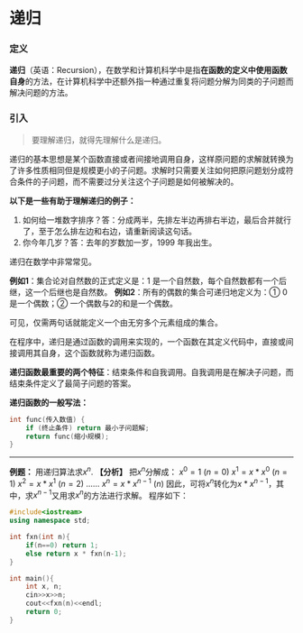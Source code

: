 # 递归

### 定义

**递归**（英语：Recursion），在数学和计算机科学中是指**在函数的定义中使用函数自身**的方法，在计算机科学中还额外指一种通过重复将问题分解为同类的子问题而解决问题的方法。

### 引入

> 要理解递归，就得先理解什么是递归。

递归的基本思想是某个函数直接或者间接地调用自身，这样原问题的求解就转换为了许多性质相同但是规模更小的子问题。求解时只需要关注如何把原问题划分成符合条件的子问题，而不需要过分关注这个子问题是如何被解决的。

**以下是一些有助于理解递归的例子：**

 1. 如何给一堆数字排序？答：分成两半，先排左半边再排右半边，最后合并就行了，至于怎么排左边和右边，请重新阅读这句话。
 2. 你今年几岁？答：去年的岁数加一岁，1999 年我出生。

递归在数学中非常常见。

**例如1**：集合论对自然数的正式定义是：1 是一个自然数，每个自然数都有一个后继，这一个后继也是自然数。
**例如2**：所有的偶数的集合可递归地定义为：① 0是一个偶数；② 一个偶数与2的和是一个偶数。

可见，仅需两句话就能定义一个由无穷多个元素组成的集合。

在程序中，递归是通过函数的调用来实现的，一个函数在其定义代码中，直接或间接调用其自身，这个函数就称为递归函数。

**递归函数最重要的两个特征**：结束条件和自我调用。自我调用是在解决子问题，而结束条件定义了最简子问题的答案。

**递归函数的一般写法：**
```cpp
int func(传入数值) { 
	if (终止条件) return 最小子问题解; 
	return func(缩小规模); 
}
```
---
**例题：** 用递归算法求$x^n$.
**【分析】**  把$x^n$分解成：
$x^0 = 1$ $(n=0)$
$x^1 = x * x^0$ $(n=1)$
$x^2 = x * x^1$ $(n=2)$
......
$x^n = x * x^{n-1}$ $(n)$
因此，可将$x^n$转化为$x*x^{n-1}$，其中，求$x^{n-1}$又用求$x^n$的方法进行求解。
程序如下：
```cpp
#include<iostream>
using namespace std;

int fxn(int n){
	if(n==0) return 1;
	else return x * fxn(n-1);
}

int main(){
	int x, n;
	cin>>x>>n;
	cout<<fxn(n)<<endl;
	return 0;
}
```
<!--stackedit_data:
eyJoaXN0b3J5IjpbLTQ1NDU4MDI1Ml19
-->
